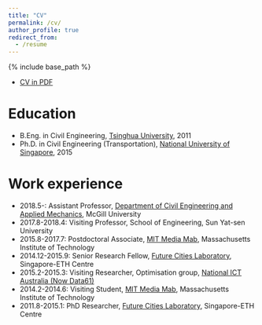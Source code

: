 ```yaml
---
title: "CV"
permalink: /cv/
author_profile: true
redirect_from:
  - /resume
---
```


{% include base_path %}

* [CV in PDF](http://smart.lab.mcgill.ca/sunlijun_cv.pdf)

Education
======
* B.Eng. in Civil Engineering, [Tsinghua University](http://www.civil.tsinghua.edu.cn/en/), 2011
* Ph.D. in Civil Engineering (Transportation), [National University of Singapore](http://www.eng.nus.edu.sg/cee/), 2015

Work experience
======
* 2018.5-: Assistant Professor, [Department of Civil Engineering and Applied Mechanics](https://www.mcgill.ca/civil/), McGill University
* 2017.8-2018.4: Visiting Professor, School of Engineering, Sun Yat-sen University
* 2015.8-2017.7: Postdoctoral Associate, [MIT Media Mab](https://www.media.mit.edu/), Massachusetts Institute of Technology
* 2014.12-2015.9: Senior Research Fellow, [Future Cities Laboratory](http://www.fcl.ethz.ch/), Singapore-ETH Centre
* 2015.2-2015.3: Visiting Researcher, Optimisation group, [National ICT Australia (Now Data61)](http://www.data61.csiro.au/)
* 2014.2-2014.6: Visiting Student, [MIT Media Mab](https://www.media.mit.edu/), Massachusetts Institute of Technology
* 2011.8-2015.1: PhD Researcher, [Future Cities Laboratory](http://www.fcl.ethz.ch/), Singapore-ETH Centre
